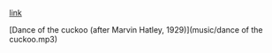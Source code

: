 [link](https://bobobo-git.github.io/hearme)

[Dance of the cuckoo (after Marvin Hatley, 1929)](music/dance of the cuckoo.mp3)
